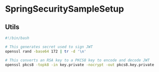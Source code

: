 # SpringSecuritySampleSetup

## Utils

```bash
#!/bin/bash

# This generates secret used to sign JWT
openssl rand -base64 172 | tr -d '\n'

# This converts an RSA key to a PKCS8 key to encode and decode JWT
openssl pkcs8 -topk8 -in key.private -nocrypt -out pkcs8.key.private
```
